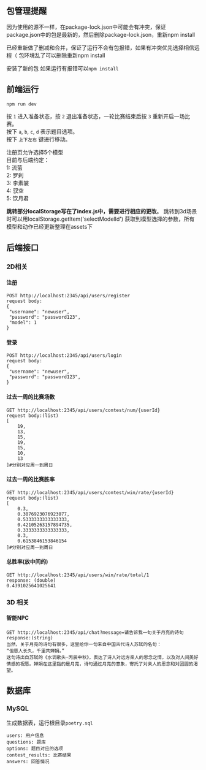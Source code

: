 ## 包管理提醒
因为使用的源不一样，在package-lock.json中可能会有冲突，保证package.json中的包是最新的，然后删除package-lock.json，重新npm install

已经重新做了删减和合并，保证了运行不会有包报错，如果有冲突优先选择相信远程（
包环境乱了可以删除重新npm install

安装了新的包 如果运行有报错可以`npm install`

## 前端运行
`npm run dev`

按 `1` 进入准备状态，按 `2` 退出准备状态，一轮比赛结束后按 `3` 重新开启一场比赛。  
按下 `a`, `b`, `c`, `d` 表示题目选项。  
按下 `上下左右` 键进行移动。    

注册页允许选择5个模型  
目前与后端约定：  
1: 流萤  
2: 罗刹  
3: 李素裳  
4: 驭空  
5: 饮月君  

**跳转部分localStorage写在了index.js中，需要进行相应的更改**。
跳转到3d场景时可以用localStorage.getItem('selectModelId') 获取到模型选择的参数，所有模型和动作已经更新整理在assets下


## 后端接口

### 2D相关

#### 注册

```
POST http://localhost:2345/api/users/register
request body:
{
 "username": "newuser",
 "password": "password123",
 "model": 1
}
```

#### 登录

```
POST http://localhost:2345/api/users/login
request body:
{
 "username": "newuser",
 "password": "password123",
}
```

#### 过去一周的比赛场数

```
GET http://localhost:2345/api/users/contest/num/{userId}
request body:(list)
[
    19, 
    13,
    15,
    19,
    15,
    10,
    13
]#分别对应周一到周日
```

#### 过去一周的比赛胜率

```
GET http://localhost:2345/api/users/contest/win/rate/{userId}
request body:(list)
[
    0.3,
    0.3076923076923077,
    0.5333333333333333,
    0.42105263157894735,
    0.3333333333333333,
    0.3,
    0.6153846153846154
]#分别对应周一到周日
```

#### 总胜率(放中间的)

```
GET http://localhost:2345/api/users/win/rate/total/1
response: (double)
0.4391025641025641
```



### 3D 相关

#### 智能NPC

```
GET http://localhost:2345/api/chat?message=请告诉我一句关于月亮的诗句
response:(string)
当然，关于月亮的诗句有很多，这里给你一句来自中国古代诗人苏轼的名句：
“但愿人长久，千里共婵娟。”
这句诗出自苏轼的《水调歌头·丙辰中秋》，表达了诗人对远方亲人的思念之情，以及对人间美好情感的祝愿。婵娟在这里指的是月亮，诗句通过月亮的意象，寄托了对亲人的思念和对团圆的渴望。
```

## 数据库

### MySQL

生成数据表，运行根目录`poetry.sql`

 ```
 users: 用户信息
 questions: 题库
 options: 题目对应的选项
 contest_results: 比赛结果
 answers: 回答情况
 ```

